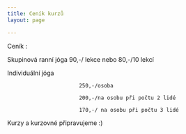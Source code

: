 ```yaml
---
title: Ceník kurzů
layout: page

---
```

Ceník :

Skupinová ranní jóga 90,-/ lekce nebo 80,-/10 lekcí

Individuální jóga

                           250,-/osoba
    
                           200,-/na osobu při počtu 2 lidé 
    
                           170,-/ na osobu při počtu 3 lidé

Kurzy a kurzovné připravujeme :)